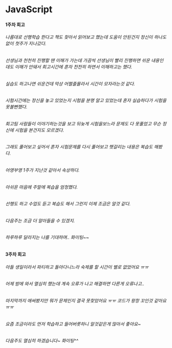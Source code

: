 # JavaScript

#### 1주차 회고

###### 나름대로 선행학습 한다고 책도 찾아서 읽어보고 했는데 도움이 안된건지 정신이 하나도 없이 첫주가 지나갔다.
###### 선생님과 천천히 진행할 땐 이해가 가는데 가끔씩 선생님이 빨리 진행하면 쉬운 내용인데도 이해가 안돼서 회고시간에 혼자 천천히 하면서 이해하고는 했다.
###### 실습도 하고나면 쉬운건데 막상 어쩔줄몰라서 시간이 모자라는것 같다.
###### 시험시간에는 정신을 놓고 있었는지 시험을 분명 알고 있었는데 혼자 실습하다가 시험을 못볼뻔했다.
###### 회고팀 사람들이 이야기하는것을 보고 뒤늦게 시험을보느라 문제도 다 못풀었고 무슨 정신에 시험을 본건지도 모르겠다.
###### 그래도 풀어보고 싶어서 혼자 시험문제를 다시 풀어보고 헷갈리는 내용은 복습도 해봤다.
###### 어영부영 1주가 지난것 같아서 속상하다.
###### 아쉬운 마음에 주말에 복습을 엄청했다.
###### 선행도 하고 수업도 듣고 복습도 해서 그런지 이제 조금은 알것 같다.
###### 다음주는 조금 더 알아들을 수 있겠지.
###### 하루하루 달라지는 나를 기대하며.. 화이팅~~


#### 3주차 회고

###### 아들 생일이라서 파티하고 돌아다니느라 숙제를 할 시간이 별로 없었어요 ㅠㅠ
###### 어제 밤에 와서 열심히 했는데 계속 오류가 나고 해결하면 다른게 오류나고.. 
###### 마지막까지 애써봤지만 뭐가 문제인지 결국 못찾았어요 ㅠㅠ 코드가 왕창 꼬인것 같아요 ㅠㅠ
###### 요즘 조금이라도 먼저 학습하고 들어버릇하니 알것같은게 많아서 좋아요~
###### 다음주도 열심히 하겠습니다~ 화이팅^^

